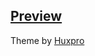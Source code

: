 ## [Preview](https://tornaco.github.io/LeranJava//)

Theme by [Huxpro](https://github.com/Huxpro/huxpro.github.io)
